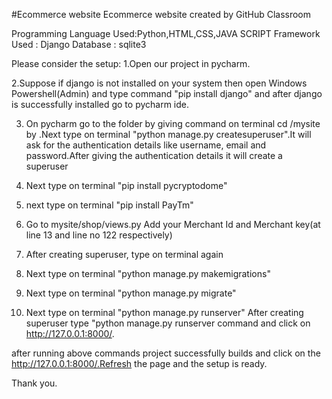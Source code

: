 #Ecommerce website
Ecommerce website created by GitHub Classroom

Programming Language Used:Python,HTML,CSS,JAVA SCRIPT
Framework Used : Django
Database : sqlite3


Please consider the setup:
1.Open our project in pycharm.

2.Suppose if django is not installed on your system then open Windows Powershell(Admin) and type command
      "pip install django" and after django is successfully installed go to pycharm ide.

3. On pycharm go to the folder by giving command on terminal cd /mysite by .Next type on terminal "python manage.py createsuperuser".It will ask for 
	the authentication details like username, email and password.After giving the authentication details it will create a superuser
   
4. Next type on terminal "pip install pycryptodome"
5. next type on terminal "pip install PayTm"
6. Go to mysite/shop/views.py Add your Merchant Id and Merchant key(at line 13 and line no 122 respectively)   
   
7. After creating superuser, type on terminal again
8. Next type on terminal "python manage.py makemigrations"
9. Next type on terminal "python manage.py migrate"
10. Next type on terminal "python manage.py runserver"
  After creating superuser type "python manage.py runserver command and click on http://127.0.0.1:8000/.
  
after running above commands project successfully builds and click on the  http://127.0.0.1:8000/.Refresh the page and the setup is ready. 
   

Thank you.
